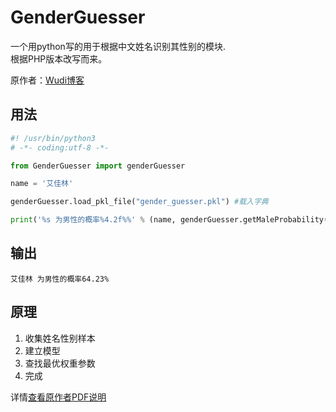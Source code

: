 # GenderGuesser

一个用python写的用于根据中文姓名识别其性别的模块.  
根据PHP版本改写而来。  

原作者：[Wudi博客](http://blog.wudilabs.org/tag/genderguesser/)


## 用法
```python
#! /usr/bin/python3
# -*- coding:utf-8 -*-

from GenderGuesser import genderGuesser

name = '艾佳林'

genderGuesser.load_pkl_file("gender_guesser.pkl") #载入字典

print('%s 为男性的概率%4.2f%%' % (name, genderGuesser.getMaleProbability(name)*100))
```

## 输出
```
艾佳林 为男性的概率64.23%
```

## 原理
1. 收集姓名性别样本
2. 建立模型
3. 查找最优权重参数
4. 完成  

详情[查看原作者PDF说明](gender_guesser_ppt_by_wudi.pdf)